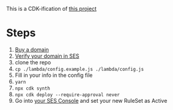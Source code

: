 This is a CDK-ification of [this project](https://github.com/arithmetric/aws-lambda-ses-forwarder)

# Steps

1. [Buy a domain](https://console.aws.amazon.com/route53/home#DomainRegistration:)
1. [Verify your domain in SES](https://console.aws.amazon.com/ses/home?region=us-east-1#verified-senders-domain:)
1. clone the repo
1. `cp ./lambda/config.example.js ./lambda/config.js`
1. Fill in your info in the config file
1. `yarn`
1. `npx cdk synth`
1. `npx cdk deploy --require-approval never`
1. Go into [your SES Console](https://console.aws.amazon.com/ses/home?region=us-east-1#receipt-rules:) and set your new RuleSet as Active
